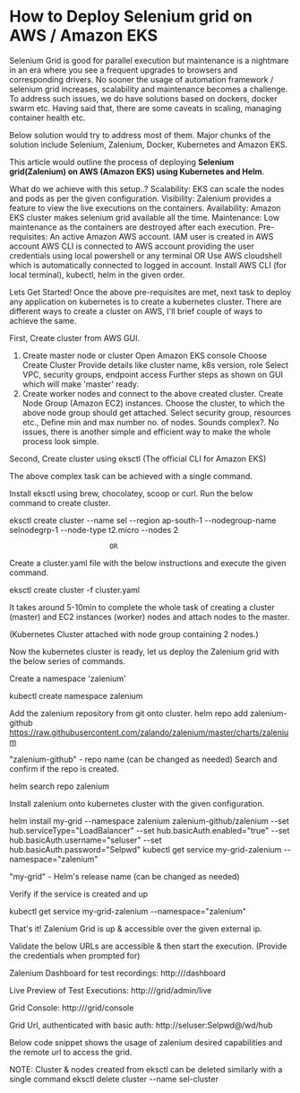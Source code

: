 # How to Deploy Selenium grid on AWS / Amazon EKS 
  Selenium Grid is good for parallel execution but maintenance is a nightmare in an era where you see a frequent upgrades to browsers and corresponding drivers. No sooner the usage of automation framework / selenium grid increases, scalability and maintenance becomes a challenge. To address such issues, we do have solutions based on dockers, docker swarm etc. Having said that, there are some caveats in scaling, managing container health etc.

Below solution would try to address most of them. Major chunks of the solution include Selenium, Zalenium, Docker, Kubernetes and Amazon EKS.

This article would outline the process of deploying **Selenium grid(Zalenium) on AWS (Amazon EKS) using Kubernetes and Helm**.

What do we achieve with this setup..?
Scalability: EKS can scale the nodes and pods as per the given configuration.
Visibility: Zalenium provides a feature to view the live executions on the containers.
Availability: Amazon EKS cluster makes selenium grid available all the time.
Maintenance: Low maintenance as the containers are destroyed after each execution.
Pre-requisites:
An active Amazon AWS account.
IAM user is created in AWS account
AWS CLI is connected to AWS account providing the user credentials using local powershell or any terminal
                                                            OR
Use AWS cloudshell which is automatically connected to logged in account.
Install AWS CLI (for local terminal), kubectl, helm in the given order.

Lets Get Started!
Once the above pre-requisites are met, next task to deploy any application on kubernetes is to create a kubernetes cluster. There are different ways to create a cluster on AWS, I'll brief couple of ways to achieve the same.

First, Create cluster from AWS GUI.

1. Create master node or cluster 
Open Amazon EKS console
Choose Create Cluster
Provide details like cluster name, k8s version, role
Select VPC, security groups, endpoint access
Further steps as shown on GUI which will make 'master' ready.
2. Create worker nodes and connect to the above created cluster.
Create Node Group (Amazon EC2) instances.
Choose the cluster, to which the above node group should get attached.
Select security group, resources etc.,
Define min and max number no. of nodes.
Sounds complex?. No issues, there is another simple and efficient way to make the whole process look simple.

Second, Create cluster using eksctl (The official CLI for Amazon EKS)

The above complex task can be achieved with a single command.

Install eksctl using brew, chocolatey, scoop or curl.
Run the below command to create cluster.

eksctl create cluster --name sel --region ap-south-1 --nodegroup-name selnodegrp-1 --node-type t2.micro --nodes 2

                             OR

Create a cluster.yaml file with the below instructions and execute the given command.



eksctl create cluster -f cluster.yaml


It takes around 5-10min to complete the whole task of creating a cluster (master) and EC2 instances (worker) nodes and attach nodes to the master.


(Kubernetes Cluster attached with node group containing 2 nodes.)

Now the kubernetes cluster is ready, let us deploy the Zalenium grid with the below series of commands.

Create a namespace 'zalenium'

kubectl create namespace zalenium



Add the zalenium repository from git onto cluster.
helm repo add zalenium-github https://raw.githubusercontent.com/zalando/zalenium/master/charts/zalenium



"zalenium-github" - repo name (can be changed as needed)
Search and confirm if the repo is created.

helm search repo zalenium

Install zalenium onto kubernetes cluster with the given configuration.

helm install my-grid --namespace zalenium zalenium-github/zalenium --set hub.serviceType="LoadBalancer" --set hub.basicAuth.enabled="true" --set hub.basicAuth.username="seluser" --set hub.basicAuth.password="Selpwd" kubectl get service my-grid-zalenium --namespace="zalenium"


"my-grid" - Helm's release name (can be changed as needed)

Verify if the service is created and up

kubectl get service my-grid-zalenium --namespace="zalenium"




That's it! Zalenium Grid is up & accessible over the given external ip.

Validate the below URLs are accessible & then start the execution.
(Provide the credentials when prompted for)

Zalenium Dashboard for test recordings: http://<ExternalIP>/dashboard


Live Preview of Test Executions: http://<ExternalIP>/grid/admin/live


Grid Console: http://<ExternalIP>/grid/console


Grid Url, authenticated with basic auth: http://seluser:Selpwd@<ExternalIP>/wd/hub

Below code snippet shows the usage of zalenium desired capabilities and the remote url to access the grid.





NOTE: 
Cluster & nodes created from eksctl can be deleted similarly with a single command
eksctl delete cluster --name sel-cluster
